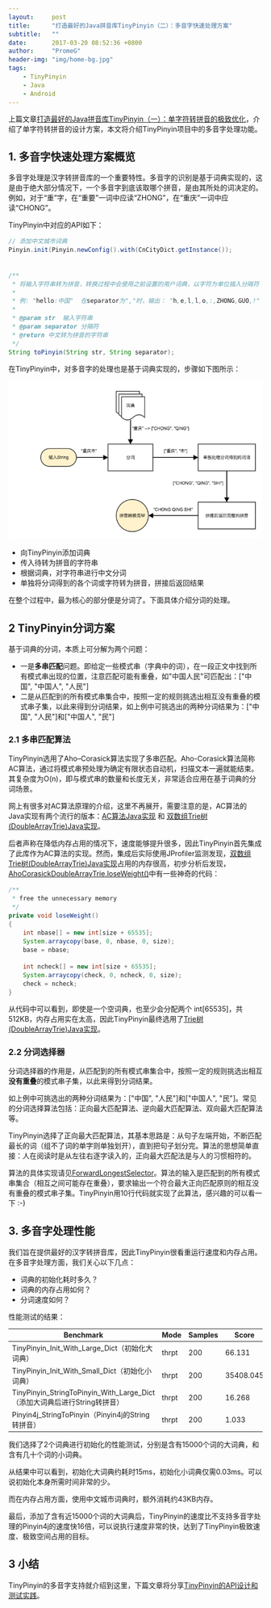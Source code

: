 ```yaml
---
layout:     post
title:      "打造最好的Java拼音库TinyPinyin（二）：多音字快速处理方案"
subtitle:   ""
date:       2017-03-20 08:52:36 +0800
author:     "PromeG"
header-img: "img/home-bg.jpg"
tags:
    - TinyPinyin
    - Java
    - Android
---
```


上篇文章[打造最好的Java拼音库TinyPinyin（一）：单字符转拼音的极致优化](http://promeg.io/2017/03/18/tinypinyin-part-1/)，介绍了单字符转拼音的设计方案，本文将介绍TinyPinyin项目中的多音字处理功能。

## 1. 多音字快速处理方案概览

多音字处理是汉字转拼音库的一个重要特性。多音字的识别是基于词典实现的，这是由于绝大部分情况下，一个多音字到底该取哪个拼音，是由其所处的词决定的。例如，对于“重”字，在“重要”一词中应读“ZHONG”，在“重庆”一词中应读“CHONG”。

TinyPinyin中对应的API如下：

```java
// 添加中文城市词典
Pinyin.init(Pinyin.newConfig().with(CnCityDict.getInstance());


/**
 * 将输入字符串转为拼音，转换过程中会使用之前设置的用户词典，以字符为单位插入分隔符
 *
 * 例: "hello:中国"  在separator为","时，输出： "h,e,l,l,o,:,ZHONG,GUO,!"
 *
 * @param str  输入字符串
 * @param separator 分隔符
 * @return 中文转为拼音的字符串
 */
String toPinyin(String str, String separator);
```

在TinyPinyin中，对多音字的处理也是基于词典实现的，步骤如下图所示：

![TinyPinyin1.png](/img/201703/TinyPinyin1.png)

* 向TinyPinyin添加词典
* 传入待转为拼音的字符串
* 根据词典，对字符串进行中文分词
* 单独将分词得到的各个词或字符转为拼音，拼接后返回结果

在整个过程中，最为核心的部分便是分词了。下面具体介绍分词的处理。

## 2 TinyPinyin分词方案

基于词典的分词，本质上可分解为两个问题：

* 一是**多串匹配**问题。即给定一些模式串（字典中的词），在一段正文中找到所有模式串出现的位置，注意匹配可能有重叠，如"中国人民"可匹配出：["中国", "中国人", "人民"]
* 二是从匹配到的所有模式串集合中，按照一定的规则挑选出相互没有重叠的模式串子集，以此来得到分词结果，如上例中可挑选出的两种分词结果为：["中国", "人民"]和["中国人", "民"]

### 2.1 多串匹配算法

TinyPinyin选用了Aho–Corasick算法实现了多串匹配。Aho-Corasick算法简称AC算法，通过将模式串预处理为确定有限状态自动机，扫描文本一遍就能结束。其复杂度为O(n)，即与模式串的数量和长度无关，非常适合应用在基于词典的分词场景。

网上有很多对AC算法原理的介绍，这里不再展开，需要注意的是，AC算法的Java实现有两个流行的版本：[AC算法Java实现](https://github.com/robert-bor/aho-corasick) 和 [双数组Trie树(DoubleArrayTrie)Java实现](https://github.com/hankcs/AhoCorasickDoubleArrayTrie)。

后者声称在降低内存占用的情况下，速度能够提升很多，因此TinyPinyin首先集成了此库作为AC算法的实现。然而，集成后实际使用JProfiler监测发现，[双数组Trie树(DoubleArrayTrie)Java实现](https://github.com/hankcs/AhoCorasickDoubleArrayTrie)占用的内存很高，初步分析后发现，[AhoCorasickDoubleArrayTrie.loseWeight()](https://github.com/hankcs/AhoCorasickDoubleArrayTrie/blob/master/src/main/java/com/hankcs/algorithm/AhoCorasickDoubleArrayTrie.java)中有一些神奇的代码：

```java
/**
 * free the unnecessary memory
 */
private void loseWeight()
{
    int nbase[] = new int[size + 65535];
    System.arraycopy(base, 0, nbase, 0, size);
    base = nbase;

    int ncheck[] = new int[size + 65535];
    System.arraycopy(check, 0, ncheck, 0, size);
    check = ncheck;
}
```

从代码中可以看到，即使是一个空词典，也至少会分配两个 int[65535]，共512KB，内存占用实在太高，因此TinyPinyin最终选用了[Trie树(DoubleArrayTrie)Java实现](https://github.com/hankcs/AhoCorasickDoubleArrayTrie)。

### 2.2 分词选择器

分词选择器的作用是，从匹配到的所有模式串集合中，按照一定的规则挑选出相互**没有重叠**的模式串子集，以此来得到分词结果。

如上例中可挑选出的两种分词结果为：["中国", "人民"]和["中国人", "民"]。常见的分词选择算法包括：正向最大匹配算法、逆向最大匹配算法、双向最大匹配算法等。

TinyPinyin选择了正向最大匹配算法，其基本思路是：从句子左端开始，不断匹配最长的词（组不了词的单字则单独划开），直到把句子划分完。算法的思想简单直接：人在阅读时是从左往右逐字读入的，正向最大匹配法是与人的习惯相符的。

算法的具体实现请见[ForwardLongestSelector](https://github.com/promeG/TinyPinyin/blob/master/lib/src/main/java/com/github/promeg/pinyinhelper/ForwardLongestSelector.java)。算法的输入是匹配到的所有模式串集合（相互之间可能存在重叠），要求输出一个符合最大正向匹配原则的相互没有重叠的模式串子集。TinyPinyin用10行代码就实现了此算法，感兴趣的可以看一下 :-)

## 3. 多音字处理性能

我们旨在提供最好的汉字转拼音库，因此TinyPinyin很看重运行速度和内存占用。在多音字处理方面，我们关心以下几点：

* 词典的初始化耗时多久？
* 词典的内存占用如何？
* 分词速度如何？

性能测试的结果：

Benchmark | Mode  | Samples | Score |  Unit
-------------------------- | --- | ----- | ---- | ----
TinyPinyin_Init_With_Large_Dict（初始化大词典）| thrpt | 200 | 66.131 | ops/s
TinyPinyin_Init_With_Small_Dict（初始化小词典）  | thrpt | 200 | 35408.045 | ops/s
TinyPinyin_StringToPinyin_With_Large_Dict（添加大词典后进行String转拼音） | thrpt | 200 | 16.268 | ops/ms
Pinyin4j_StringToPinyin（Pinyin4j的String转拼音） | thrpt | 200 | 1.033 | ops/ms


我们选择了2个词典进行初始化的性能测试，分别是含有15000个词的大词典，和含有几十个词的小词典。

从结果中可以看到，初始化大词典约耗时15ms，初始化小词典仅需0.03ms。可以说初始化本身所需时间非常的少。

而在内存占用方面，使用中文城市词典时，额外消耗约43KB内存。

最后，添加了含有近15000个词的大词典后，TinyPinyin的速度比不支持多音字处理的Pinyin4j的速度快16倍，可以说执行速度非常的快，达到了TinyPinyin极致速度、极致空间占用的目标。

## 3 小结

TinyPinyin的多音字支持就介绍到这里，下篇文章将分享[TinyPinyin的API设计和测试实践](http://promeg.io/2017/03/22/tinypinyin-part-3/)。
